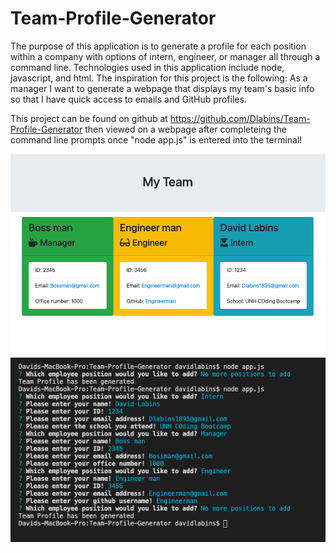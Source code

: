 # Team-Profile-Generator
The purpose of this application is to generate a profile for each position within a company with options of intern, engineer, or manager all through a command line. Technologies used in this application include node, javascript, and html. 
The inspiration for this project is the following:
As a manager
I want to generate a webpage that displays my team's basic info
so that I have quick access to emails and GitHub profiles.

This project can be found on github at https://github.com/Dlabins/Team-Profile-Generator then viewed on a webpage after completeing the command line prompts once "node app.js" is entered into the terminal!

![snapshot](screenshots/teamhtml.png)
![snapshot](screenshots/commandline.png)
